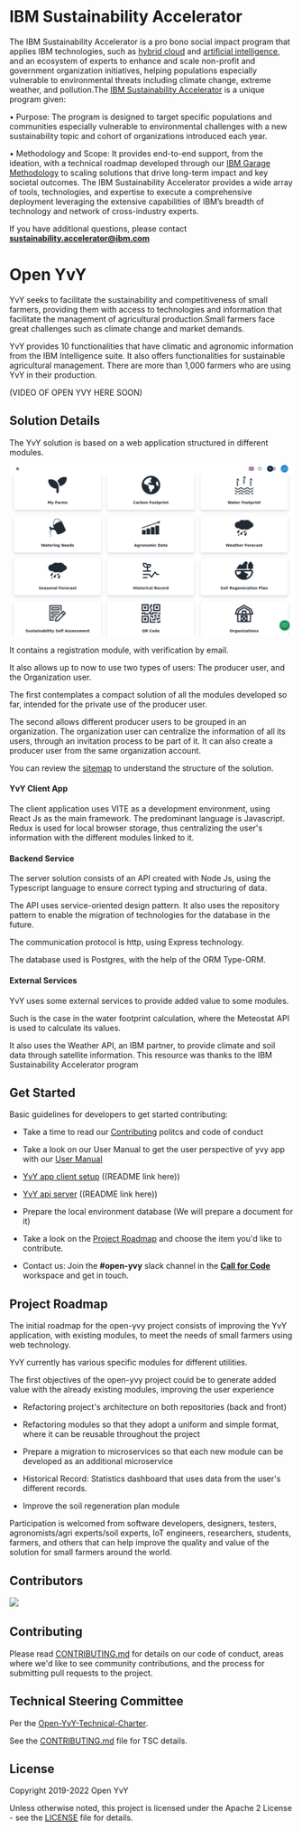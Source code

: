 # IBM Sustainability Accelerator

The IBM Sustainability Accelerator is a pro bono social impact program that applies IBM technologies, such as [hybrid cloud](https://www.ibm.com/cloud) and [artificial intelligence](https://www.ibm.com/artificial-intelligence), and an ecosystem of experts to enhance and scale non-profit and government organization initiatives, helping populations especially vulnerable to environmental threats including climate change, extreme weather, and pollution.The [IBM Sustainability Accelerator](https://www.ibm.com/impact/initiatives/ibm-sustainability-accelerator) is a unique program given:

• Purpose: The program is designed to target specific populations and communities especially vulnerable to environmental challenges with a new sustainability topic and cohort of organizations introduced each year.

• Methodology and Scope: It provides end-to-end support, from the ideation, with a technical roadmap developed through our [IBM Garage Methodology](https://www.ibm.com/garage) to scaling solutions that drive long-term impact and key societal outcomes. The IBM Sustainability Accelerator provides a wide array of tools, technologies, and expertise to execute a comprehensive deployment leveraging the extensive capabilities of IBM’s breadth of technology and network of cross-industry experts.

If you have additional questions, please contact **sustainability.accelerator@ibm.com**

# Open YvY

YvY seeks to facilitate the sustainability and competitiveness of small farmers, providing them with access to technologies and information that facilitate the management of agricultural production.Small farmers face great challenges such as climate change and market demands.

YvY provides 10 functionalities that have climatic and agronomic information from the IBM Intelligence suite. It also offers functionalities for sustainable agricultural management. There are more than 1,000 farmers who are using YvY in their production.

(VIDEO OF OPEN YVY HERE SOON)

## Solution Details

The YvY solution is based on a web application structured in different modules.

[![user guide video](images/yvy-home.png)](https://www.youtube.com/watch?v=RRV03Pfi0YY)

It contains a registration module, with verification by email.

It also allows up to now to use two types of users: The producer user, and the Organization user.

The first contemplates a compact solution of all the modules developed so far, intended for the private use of the producer user.

The second allows different producer users to be grouped in an organization. The organization user can centralize the information of all its users, through an invitation process to be part of it. It can also create a producer user from the same organization account.

You can review the [sitemap](./docs/YvY-Sitemap.pdf) to understand the structure of the solution.

#### YvY Client App

The client application uses VITE as a development environment, using React Js as the main framework. The predominant language is Javascript.
Redux is used for local browser storage, thus centralizing the user's information with the different modules linked to it.


#### Backend Service

The server solution consists of an API created with Node Js, using the Typescript language to ensure correct typing and structuring of data.

The API uses service-oriented design pattern. It also uses the repository pattern to enable the migration of technologies for the database in the future.

The communication protocol is http, using Express technology.

The database used is Postgres, with the help of the ORM Type-ORM.


#### External Services

YvY uses some external services to provide added value to some modules.

Such is the case in the water footprint calculation, where the Meteostat API is used to calculate its values.

It also uses the Weather API, an IBM partner, to provide climate and soil data through satellite information. This resource was thanks to the IBM Sustainability Accelerator program

## Get Started

Basic guidelines for developers to get started contributing:

- Take a time to read our [Contributing](./CONTRIBUTING.md) politcs and code of conduct

- Take a look on our User Manual to get the user perspective of yvy app with our [User Manual](./docs/Users-Manual-YvY.pdf)

- [YvY app client setup]() ((README link here))

- [YvY api server]() ((README link here))

- Prepare the local environment database (We will prepare a document for it)

- Take a look on the [Project Roadmap](#project-roadmap) and choose the item you'd like to contribute.

- Contact us: Join the **#open-yvy** slack channel in the **[Call for Code](https://callforcode.org/slack)** workspace and get in touch.

## Project Roadmap

The initial roadmap for the open-yvy project consists of improving the YvY application, with existing modules, to meet the needs of small farmers using web technology.

YvY currently has various specific modules for different utilities.

The first objectives of the open-yvy project could be to generate added value with the already existing modules, improving the user experience

- Refactoring project's architecture on both repositories (back and front)

- Refactoring modules so that they adopt a uniform and simple format, where it can be reusable throughout the project

- Prepare a migration to microservices so that each new module can be developed as an additional microservice

- Historical Record: Statistics dashboard that uses data from the user's different records.

- Improve the soil regeneration plan module

Participation is welcomed from software developers, designers, testers, agronomists/agri experts/soil experts, IoT engineers, researchers, students, farmers, and others that can help improve the quality and value of the solution for small farmers around the world.

## Contributors

<a href="https://github.com/Open-YvY/Open-YvY/graphs/contributors">
  <img src="https://contributors-img.web.app/image?repo=Open-YvY/OpenYvY" />
</a>

## Contributing

Please read [CONTRIBUTING.md](CONTRIBUTING.md) for details on our code of conduct, areas where we'd like to see community contributions, and the process for submitting pull requests to the project.

## Technical Steering Committee

Per the [Open-YvY-Technical-Charter](Open-YvY-Technical-Charter.pdf).

See the [CONTRIBUTING.md](CONTRIBUTING.md) file for TSC details.

## License

Copyright 2019-2022 Open YvY

Unless otherwise noted, this project is licensed under the Apache 2 License - see the [LICENSE](LICENSE) file for details.


